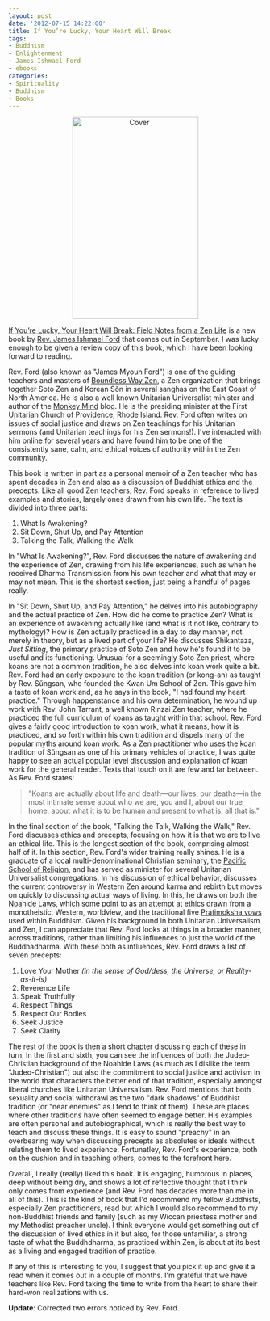 ```yaml
--- 
layout: post
date: '2012-07-15 14:22:00'
title: If You’re Lucky, Your Heart Will Break
tags: 
- Buddhism
- Enlightenment
- James Ishmael Ford
- ebooks
categories:
- Spirituality
- Buddhism
- Books
---
```

<div style="text-align:center"><img src="http://www.openbuddha.com/images/ifyourelucky-cover.jpg" width="250" height="400" alt="Cover"></div>

[If You’re Lucky, Your Heart Will Break: Field Notes from a Zen Life](http://www.wisdompubs.org/Pages/display.lasso?-KeyValue=33166) is a new book by [Rev. James Ishmael Ford](http://en.wikipedia.org/wiki/James_Ishmael_Ford) that comes out in September. I was lucky enough to be given a review copy of this book, which I have been looking forward to reading.

Rev. Ford (also known as "James Myoun Ford") is one of the guiding teachers and masters of [Boundless Way Zen](http://www.boundlesswayzen.org/), a Zen organization that brings together Soto Zen and Korean Sŏn in several sanghas on the East Coast of North America. He is also a well known Unitarian Universalist minister and author of the [Monkey Mind](http://www.patheos.com/blogs/monkeymind/) blog. He is the presiding minister at the First Unitarian Church of Providence, Rhode Island. Rev. Ford often writes on issues of social justice and draws on Zen teachings for his Unitarian sermons (and Unitarian teachings for his Zen sermons!). I've interacted with him online for several years and have found him to be one of the consistently sane, calm, and ethical voices of authority within the Zen community.

This book is written in part as a personal memoir of a Zen teacher who has spent decades in Zen and also as a discussion of Buddhist ethics and the precepts. Like all good Zen teachers, Rev. Ford speaks in reference to lived examples and stories, largely ones drawn from his own life. The text is divided into three parts: 

1. What Is Awakening?
2. Sit Down, Shut Up, and Pay Attention
3. Talking the Talk, Walking the Walk

In "What Is Awakening?", Rev. Ford discusses the nature of awakening and the experience of Zen, drawing from his life experiences, such as when he received Dharma Transmission from his own teacher and what that may or may not mean. This is the shortest section, just being a handful of pages really. 

In "Sit Down, Shut Up, and Pay Attention," he delves into his autobiography and the actual practice of Zen. How did he come to practice Zen? What is an experience of awakening actually like (and what is it not like, contrary to mythology)? How is Zen actually practiced in a day to day manner, not merely in theory, but as a lived part of your life? He discusses Shikantaza, *Just Sitting*, the primary practice of Soto Zen and how he's found it to be useful and its functioning. Unusual for a seemingly Soto Zen priest, where koans are not a common tradition, he also delves into koan work quite a bit. Rev. Ford had an early exposure to the koan tradition (or kong-an) as taught by Rev. Sŭngsan, who founded the Kwan Um School of Zen. This gave him a taste of koan work and, as he says in the book, "I had found my heart practice." Through happenstance and his own determination, he wound up work with Rev. John Tarrant, a well known Rinzai Zen teacher, where he practiced the full curriculum of koans as taught within that school. Rev. Ford gives a fairly good introduction to koan work, what it means, how it is practiced, and so forth within his own tradition and dispels many of the popular myths around koan work. As a Zen practitioner who uses the koan tradition of Sŭngsan as one of his primary vehicles of practice, I was quite happy to see an actual popular level discussion and explanation of koan work for the general reader. Texts that touch on it are few and far between. As Rev. Ford states:

> "Koans are actually about life and death—our lives, our deaths—in the most intimate sense about who we are, you and I, about our true home, about what it is to be human and present to what is, all that is."

In the final section of the book, "Talking the Talk, Walking the Walk," Rev. Ford discusses ethics and precepts, focusing on how it is that we are to live an ethical life. This is the longest section of the book, comprising almost half of it. In this section, Rev. Ford's wider training really shines. He is a graduate of a local multi-denominational Christian seminary, the [Pacific School of Religion](http://www.psr.edu), and has served as minister for several Unitarian Universalist congregations. In his discussion of ethical behavior, discusses the current controversy in Western Zen around karma and rebirth but moves on quickly to discussing actual ways of living. In this, he draws on both the [Noahide Laws](http://en.wikipedia.org/wiki/Noahide_laws), which some point to as an attempt at ethics drawn from a monotheistic, Western, worldview, and the traditional five [Pratimoksha vows](http://en.wikipedia.org/wiki/Pratimoksha) used within Buddhism. Given his background in both Unitarian Universalism and Zen, I can appreciate that Rev. Ford looks at things in a broader manner, across traditions, rather than limiting his influences to just the world of the Buddhadharma. With these both as influences, Rev. Ford draws a list of seven precepts:

1. Love Your Mother *(in the sense of God/dess, the Universe, or Reality-as-it-is)*
2. Reverence Life
3. Speak Truthfully
4. Respect Things
5. Respect Our Bodies
6. Seek Justice
7. Seek Clarity

The rest of the book is then a short chapter discussing each of these in turn. In the first and sixth, you can see the influences of both the Judeo-Christian background of the Noahide Laws (as much as I dislike the term "Judeo-Christian") but also the commitment to social justice and activism in the world that characters the better end of that tradition, especially amongst liberal churches like Unitarian Universalism. Rev. Ford mentions that both sexuality and social withdrawl as the two "dark shadows" of Buddhist tradition (or "near enemies" as I tend to think of them). These are places where other traditions have often seemed to engage better. His examples are often personal and autobiographical, which is really the best way to teach and discuss these things. It is easy to sound "preachy" in an overbearing way when discussing precepts as absolutes or ideals without relating them to lived experience. Fortunatley, Rev. Ford's experience, both on the cushion and in teaching others, comes to the forefront here.

Overall, I really (really) liked this book. It is engaging, humorous in places, deep without being dry, and shows a lot of reflective thought that I think only comes from experience (and Rev. Ford has decades more than me in all of this). This is the kind of book that I'd recommend my fellow Buddhists, especially Zen practitioners, read but which I would also recommend to my non-Buddhist friends and family (such as my Wiccan priestess mother and my Methodist preacher uncle). I think everyone would get something out of the discussion of lived ethics in it but also, for those unfamiliar, a strong taste of what the Buddhdharma, as practiced within Zen, is about at its best as a living and engaged tradition of practice. 

If any of this is interesting to you, I suggest that you pick it up and give it a read when it comes out in a couple of months. I'm grateful that we have teachers like Rev. Ford taking the time to write from the heart to share their hard-won realizations with us.

<strong>Update</strong>: Corrected two errors noticed by Rev. Ford.